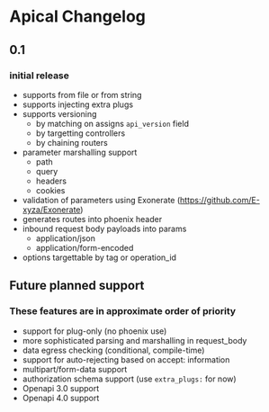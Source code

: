 # Apical Changelog

## 0.1

### initial release

- supports from file or from string
- supports injecting extra plugs
- supports versioning 
  - by matching on assigns `api_version` field
  - by targetting controllers
  - by chaining routers
- parameter marshalling support
  - path
  - query
  - headers
  - cookies
- validation of parameters using Exonerate (https://github.com/E-xyza/Exonerate)
- generates routes into phoenix header
- inbound request body payloads into params
  - application/json
  - application/form-encoded
- options targettable by tag or operation_id

## Future planned support 

### These features are in approximate order of priority

- support for plug-only (no phoenix use)
- more sophisticated parsing and marshalling in request_body
- data egress checking (conditional, compile-time)
- support for auto-rejecting based on accept: information
- multipart/form-data support
- authorization schema support (use `extra_plugs:` for now)
- Openapi 3.0 support
- Openapi 4.0 support